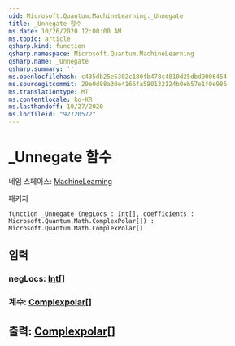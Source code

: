 ```yaml
---
uid: Microsoft.Quantum.MachineLearning._Unnegate
title: _Unnegate 함수
ms.date: 10/26/2020 12:00:00 AM
ms.topic: article
qsharp.kind: function
qsharp.namespace: Microsoft.Quantum.MachineLearning
qsharp.name: _Unnegate
qsharp.summary: ''
ms.openlocfilehash: c435db25e5302c180fb478c4810d25dbd9006454
ms.sourcegitcommit: 29e0d88a30e4166fa580132124b0eb57e1f0e986
ms.translationtype: MT
ms.contentlocale: ko-KR
ms.lasthandoff: 10/27/2020
ms.locfileid: "92720572"
---
```

# <a name="_unnegate-function"></a>_Unnegate 함수

네임 스페이스: [MachineLearning](xref:Microsoft.Quantum.MachineLearning)

패키지 [](https://nuget.org/packages/)




```qsharp
function _Unnegate (negLocs : Int[], coefficients : Microsoft.Quantum.Math.ComplexPolar[]) : Microsoft.Quantum.Math.ComplexPolar[]
```


## <a name="input"></a>입력

### <a name="neglocs--int"></a>negLocs: [Int](xref:microsoft.quantum.lang-ref.int)[]




### <a name="coefficients--complexpolar"></a>계수: [Complexpolar](xref:Microsoft.Quantum.Math.ComplexPolar)[]





## <a name="output--complexpolar"></a>출력: [Complexpolar](xref:Microsoft.Quantum.Math.ComplexPolar)[]

